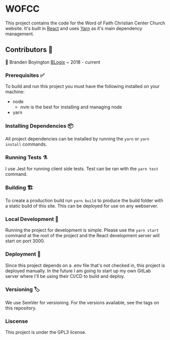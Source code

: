 # WOFCC

This project contains the code for the Word of Faith Christian Center Church website. It's built in [React](https://reactjs.org/) and uses [Yarn](https://yarnpkg.com/) as it's main dependency management.

## Contributors :bookmark:

:wrench: Branden Boyington [BLogix](https://github.com/blogix) ~ 2018 - current

### Prerequisites :white_check_mark:

To build and run this project you must have the following installed on your machine:

- node
  - nvm is the best for installing and managing node
- yarn

### Installing Dependencies :package:

All project dependencies can be installed by running the `yarn` or `yarn install` commands.

### Running Tests :alembic:

I use Jest for running client side tests. Test can be ran with the `yarn test` command.

### Building :building_construction:

To create a production build run `yarn build` to produce the build folder with a static build of this site. This can be deployed for use on any webserver.

### Local Development :wrench:

Running the project for development is simple. Please use the `yarn start` command at the root of the project and the React development server will start on port 3000.

### Deployment :truck:

Since this project depends on a .env file that's not checked in, this project is deployed manually. In the future I am going to start up my own GitLab server where I'll be using their CI/CD to build and deploy.

### Versioning :label:

We use SemVer for versioning. For the versions available, see the tags on this repository.

### Liscense

This project is under the GPL3 license.
